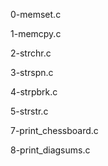 0-memset.c

1-memcpy.c

2-strchr.c

3-strspn.c

4-strpbrk.c

5-strstr.c

7-print_chessboard.c

8-print_diagsums.c
